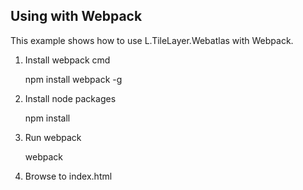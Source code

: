 Using with Webpack
------------------

This example shows how to use L.TileLayer.Webatlas with Webpack.

1. Install webpack cmd

    npm install webpack -g

2. Install node packages
    
    npm install

3. Run webpack

    webpack

4. Browse to index.html